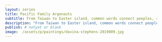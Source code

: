 ```yaml
---
layout: series
title: Pacific Family Argonauts
subtitle: From Taiwan to Easter island, common words connect peoples, revealing their common roots.
description: "From Taiwan to Easter island, common words connect people, an heritage of their past."
publish: # notyet or blank
image:  /assets/p/paintings/davina-stephens-2019009.jpg
---
```

